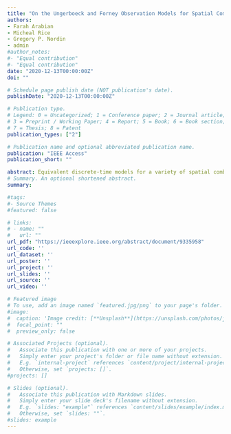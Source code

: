 ```yaml
---
title: "On the Ungerboeck and Forney Observation Models for Spatial Combining And Their Application to 5G Millimeter-Wave Bands"
authors:
- Farah Arabian 
- Micheal Rice
- Gregory P. Nordin
- admin
#author_notes:
#- "Equal contribution"
#- "Equal contribution"
date: "2020-12-13T00:00:00Z"
doi: ""

# Schedule page publish date (NOT publication's date).
publishDate: "2020-12-13T00:00:00Z"

# Publication type.
# Legend: 0 = Uncategorized; 1 = Conference paper; 2 = Journal article;
# 3 = Preprint / Working Paper; 4 = Report; 5 = Book; 6 = Book section;
# 7 = Thesis; 8 = Patent
publication_types: ["2"]

# Publication name and optional abbreviated publication name.
publication: "IEEE Access"
publication_short: ""

abstract: Equivalent discrete-time models for a variety of spatial combining techniques operating in a frequency-selective multipath fading channel are derived. The equivalent discrete-time models are used to perform computer simulations of the post-equalizer bit error rate over a frequency-selective multipath channel whose derivation preserved polarization state information. Two sets of computer simulations were performed. In the first set, the performance of co-located cross-polarized antenna elements was investigated. The results showed that maximum likelihood combining maximizes polarization diversity, but that maximum ratio combining and selection combining were very competitive in the case where the cross-polarized antennas produce one strong channel and a relatively weak channel. Elliptical combining, using a 90° hybrid coupler, produced the worst results. The second set of simulations used a combination of spatial and cross-polarized antenna elements, for a total of eight antenna elements. The simulation results showed that maximum likelihood combining was best, followed by maximum ratio combining, equal gain combining, and selection combining. Again, elliptical combining was the worst, leading to the conclusion that other combining techniques are preferred in frequency-selective fading environments.
# Summary. An optional shortened abstract.
summary:

#tags:
#- Source Themes
#featured: false

# links:
# - name: ""
#   url: ""
url_pdf: "https://ieeexplore.ieee.org/abstract/document/9335958"
url_code: ''
url_dataset: ''
url_poster: ''
url_project: ''
url_slides: ''
url_source: ''
url_video: ''

# Featured image
# To use, add an image named `featured.jpg/png` to your page's folder. 
#image:
#  caption: 'Image credit: [**Unsplash**](https://unsplash.com/photos/jdD8gXaTZsc)'
#  focal_point: ""
#  preview_only: false

# Associated Projects (optional).
#   Associate this publication with one or more of your projects.
#   Simply enter your project's folder or file name without extension.
#   E.g. `internal-project` references `content/project/internal-project/index.md`.
#   Otherwise, set `projects: []`.
#projects: []

# Slides (optional).
#   Associate this publication with Markdown slides.
#   Simply enter your slide deck's filename without extension.
#   E.g. `slides: "example"` references `content/slides/example/index.md`.
#   Otherwise, set `slides: ""`.
#slides: example
---
```

